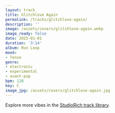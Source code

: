 ```yaml
---
layout: track
title: Glitchlove Again
permalink: /tracks/glitchlove-again/
description: ''
image: /assets/covers/glitchlove-again.webp
image_ready: false
date: 2025-01-01
duration: '3:14'
album: Run Loop
mood:
- Tense
genre:
- electronic
- experimental
- avant-pop
bpm: 128
key: C
image_jpg: /assets/covers/glitchlove-again.jpg
---
```


Explore more vibes in the [StudioRich track library](/tracks/).
